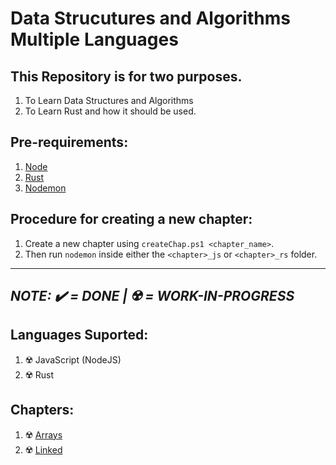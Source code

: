 # Data Strucutures and Algorithms Multiple Languages 

## This Repository is for two purposes.
1. To Learn Data Structures and Algorithms
2. To Learn Rust and how it should be used.

## Pre-requirements:

1. [Node](https://nodejs.org/en)
2. [Rust](https://www.rust-lang.org/)
3. [Nodemon](https://nodemon.io/)

## Procedure for creating a new chapter:

1. Create a new chapter using `createChap.ps1 <chapter_name>`.
2. Then run `nodemon` inside either the `<chapter>_js` or `<chapter>_rs` folder.

---
*NOTE: ✔️  = DONE | ☢️ = WORK-IN-PROGRESS*
---

## Languages Suported:

1. ☢️  JavaScript (NodeJS)
2. ☢️  Rust

## Chapters:

1. ☢️ [Arrays](./a_arrays)
2. ☢️ [Linked](./b_linked_lists)
